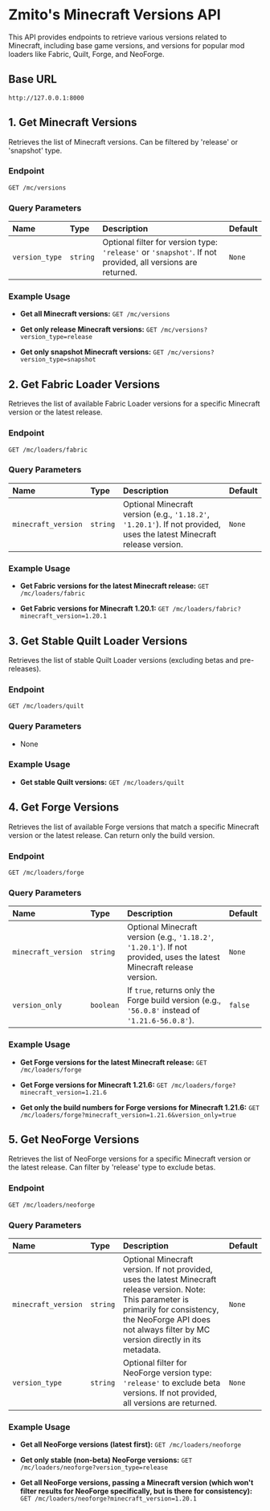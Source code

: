 # Zmito's Minecraft Versions API

This API provides endpoints to retrieve various versions related to Minecraft, including base game versions, and versions for popular mod loaders like Fabric, Quilt, Forge, and NeoForge.

## Base URL

`http://127.0.0.1:8000`

## 1. Get Minecraft Versions

Retrieves the list of Minecraft versions. Can be filtered by 'release' or 'snapshot' type.

### Endpoint

`GET /mc/versions`

### Query Parameters

| **Name** | **Type** | **Description** | **Default** |
| :---------- | :------ | :-------------------------------------------------------------------------- | :------ |
| `version_type` | `string` | Optional filter for version type: `'release'` or `'snapshot'`. If not provided, all versions are returned. | `None` |

### Example Usage

* **Get all Minecraft versions:** `GET /mc/versions`

* **Get only release Minecraft versions:** `GET /mc/versions?version_type=release`

* **Get only snapshot Minecraft versions:** `GET /mc/versions?version_type=snapshot`

## 2. Get Fabric Loader Versions

Retrieves the list of available Fabric Loader versions for a specific Minecraft version or the latest release.

### Endpoint

`GET /mc/loaders/fabric`

### Query Parameters

| **Name** | **Type** | **Description** | **Default** |
| :----------------- | :------ | :------------------------------------------------------------------------------------------------------ | :------ |
| `minecraft_version` | `string` | Optional Minecraft version (e.g., `'1.18.2'`, `'1.20.1'`). If not provided, uses the latest Minecraft release version. | `None` |

### Example Usage

* **Get Fabric versions for the latest Minecraft release:** `GET /mc/loaders/fabric`

* **Get Fabric versions for Minecraft 1.20.1:** `GET /mc/loaders/fabric?minecraft_version=1.20.1`

## 3. Get Stable Quilt Loader Versions

Retrieves the list of stable Quilt Loader versions (excluding betas and pre-releases).

### Endpoint

`GET /mc/loaders/quilt`

### Query Parameters

* None

### Example Usage

* **Get stable Quilt versions:** `GET /mc/loaders/quilt`

## 4. Get Forge Versions

Retrieves the list of available Forge versions that match a specific Minecraft version or the latest release. Can return only the build version.

### Endpoint

`GET /mc/loaders/forge`

### Query Parameters

| **Name** | **Type** | **Description** | **Default** |
| :----------------- | :-------- | :------------------------------------------------------------------------------------------------------ | :------ |
| `minecraft_version` | `string` | Optional Minecraft version (e.g., `'1.18.2'`, `'1.20.1'`). If not provided, uses the latest Minecraft release version. | `None` |
| `version_only` | `boolean` | If `true`, returns only the Forge build version (e.g., `'56.0.8'` instead of `'1.21.6-56.0.8'`). | `false` |

### Example Usage

* **Get Forge versions for the latest Minecraft release:** `GET /mc/loaders/forge`

* **Get Forge versions for Minecraft 1.21.6:** `GET /mc/loaders/forge?minecraft_version=1.21.6`

* **Get only the build numbers for Forge versions for Minecraft 1.21.6:** `GET /mc/loaders/forge?minecraft_version=1.21.6&version_only=true`

## 5. Get NeoForge Versions

Retrieves the list of NeoForge versions for a specific Minecraft version or the latest release. Can filter by 'release' type to exclude betas.

### Endpoint

`GET /mc/loaders/neoforge`

### Query Parameters

| **Name** | **Type** | **Description** | **Default** |
| :----------------- | :------ | :------------------------------------------------------------------------------------------------------------------------------------------------------- | :------ |
| `minecraft_version` | `string` | Optional Minecraft version. If not provided, uses the latest Minecraft release version. Note: This parameter is primarily for consistency, the NeoForge API does not always filter by MC version directly in its metadata. | `None` |
| `version_type` | `string` | Optional filter for NeoForge version type: `'release'` to exclude beta versions. If not provided, all versions are returned. | `None` |

### Example Usage

* **Get all NeoForge versions (latest first):**
    `GET /mc/loaders/neoforge`

* **Get only stable (non-beta) NeoForge versions:**
    `GET /mc/loaders/neoforge?version_type=release`

* **Get all NeoForge versions, passing a Minecraft version (which won't filter results for NeoForge specifically, but is there for consistency):**
    `GET /mc/loaders/neoforge?minecraft_version=1.20.1`